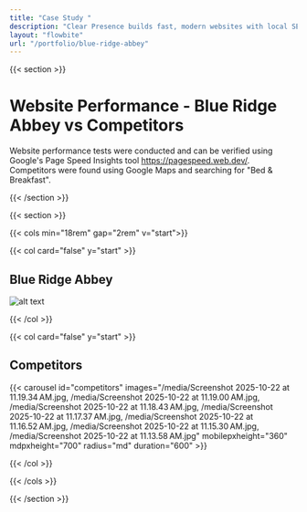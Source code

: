 ```yaml
---
title: "Case Study "
description: "Clear Presence builds fast, modern websites with local SEO for small businesses—so you show up on Google Search & Maps and get more calls"
layout: "flowbite"
url: "/portfolio/blue-ridge-abbey"
---
```


{{< section >}}

# Website Performance - Blue Ridge Abbey vs Competitors

Website performance tests were conducted and can be verified using Google's Page Speed Insights tool https://pagespeed.web.dev/. Competitors were found using Google Maps and searching for "Bed & Breakfast".

{{< /section >}}

{{< section >}}

{{< cols min="18rem" gap="2rem" v="start">}}

{{< col card="false" y="start" >}}

## Blue Ridge Abbey

![alt text](</media/Screenshot 2025-10-22 at 11.19.51 AM.jpg>)

{{< /col >}}

{{< col card="false" y="start" >}}

## Competitors

{{< carousel id="competitors"
	images="/media/Screenshot 2025-10-22 at 11.19.34 AM.jpg, /media/Screenshot 2025-10-22 at 11.19.00 AM.jpg, /media/Screenshot 2025-10-22 at 11.18.43 AM.jpg, /media/Screenshot 2025-10-22 at 11.17.37 AM.jpg, /media/Screenshot 2025-10-22 at 11.16.52 AM.jpg, /media/Screenshot 2025-10-22 at 11.15.30 AM.jpg, /media/Screenshot 2025-10-22 at 11.13.58 AM.jpg"
	mobilepxheight="360" mdpxheight="700" radius="md" duration="600" >}}

{{< /col >}}

{{< /cols >}}

{{< /section >}}
